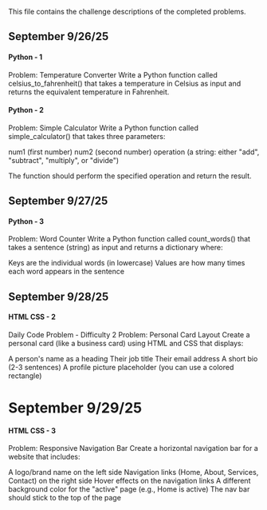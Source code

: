 This file contains the challenge descriptions of the completed problems.

## September 9/26/25

#### Python - 1
Problem: Temperature Converter
Write a Python function called celsius_to_fahrenheit() that takes a temperature in Celsius as input and returns the equivalent temperature in Fahrenheit.

#### Python - 2
Problem: Simple Calculator
Write a Python function called simple_calculator() that takes three parameters:

num1 (first number)
num2 (second number)
operation (a string: either "add", "subtract", "multiply", or "divide")

The function should perform the specified operation and return the result.


## September 9/27/25

#### Python - 3
Problem: Word Counter
Write a Python function called count_words() that takes a sentence (string) as input and returns a dictionary where:

Keys are the individual words (in lowercase)
Values are how many times each word appears in the sentence


## September 9/28/25

#### HTML CSS - 2
Daily Code Problem - Difficulty 2
Problem: Personal Card Layout
Create a personal card (like a business card) using HTML and CSS that displays:

A person's name as a heading
Their job title
Their email address
A short bio (2-3 sentences)
A profile picture placeholder (you can use a colored rectangle)


# September 9/29/25

#### HTML CSS - 3
Problem: Responsive Navigation Bar
Create a horizontal navigation bar for a website that includes:

A logo/brand name on the left side
Navigation links (Home, About, Services, Contact) on the right side
Hover effects on the navigation links
A different background color for the "active" page (e.g., Home is active)
The nav bar should stick to the top of the page


#
